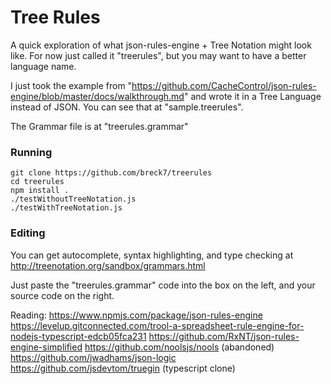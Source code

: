 # Tree Rules

A quick exploration of what json-rules-engine + Tree Notation might look like. For now just called it "treerules", but you may want to have a better language name.

I just took the example from "https://github.com/CacheControl/json-rules-engine/blob/master/docs/walkthrough.md" and wrote it in a Tree Language instead of JSON. You can see that at "sample.treerules".

The Grammar file is at "treerules.grammar"

### Running

    git clone https://github.com/breck7/treerules
    cd treerules
    npm install .
    ./testWithoutTreeNotation.js
    ./testWithTreeNotation.js

### Editing

You can get autocomplete, syntax highlighting, and type checking at http://treenotation.org/sandbox/grammars.html

Just paste the "treerules.grammar" code into the box on the left, and your source code on the right.

Reading:
https://www.npmjs.com/package/json-rules-engine
https://levelup.gitconnected.com/trool-a-spreadsheet-rule-engine-for-nodejs-typescript-edcb05fca231
https://github.com/RxNT/json-rules-engine-simplified
https://github.com/noolsjs/nools (abandoned)
https://github.com/jwadhams/json-logic
https://github.com/jsdevtom/truegin (typescript clone)

